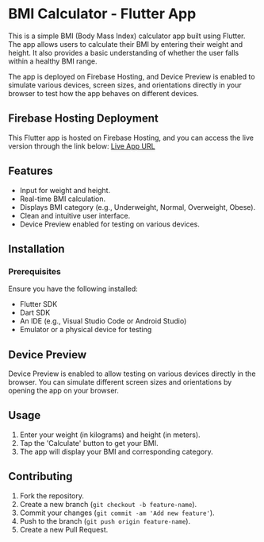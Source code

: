 # BMI Calculator - Flutter App

This is a simple BMI (Body Mass Index) calculator app built using Flutter. The app allows users to calculate their BMI by entering their weight and height. It also provides a basic understanding of whether the user falls within a healthy BMI range.

The app is deployed on Firebase Hosting, and Device Preview is enabled to simulate various devices, screen sizes, and orientations directly in your browser to test how the app behaves on different devices.

## Firebase Hosting Deployment

This Flutter app is hosted on Firebase Hosting, and you can access the live version through the link below:
[Live App URL](https://bmiwebapp-18869.web.app/)

## Features

- Input for weight and height.
- Real-time BMI calculation.
- Displays BMI category (e.g., Underweight, Normal, Overweight, Obese).
- Clean and intuitive user interface.
- Device Preview enabled for testing on various devices.

## Installation

### Prerequisites
Ensure you have the following installed:
- Flutter SDK
- Dart SDK
- An IDE (e.g., Visual Studio Code or Android Studio)
- Emulator or a physical device for testing

## Device Preview

Device Preview is enabled to allow testing on various devices directly in the browser. You can simulate different screen sizes and orientations by opening the app on your browser.

## Usage

1. Enter your weight (in kilograms) and height (in meters).
2. Tap the 'Calculate' button to get your BMI.
3. The app will display your BMI and corresponding category.


## Contributing

1. Fork the repository.
2. Create a new branch (`git checkout -b feature-name`).
3. Commit your changes (`git commit -am 'Add new feature'`).
4. Push to the branch (`git push origin feature-name`).
5. Create a new Pull Request.

